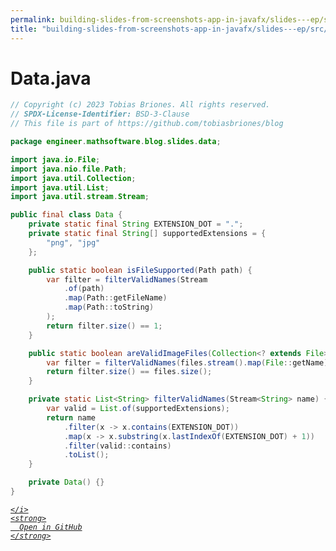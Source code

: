 ```yaml
---
permalink: building-slides-from-screenshots-app-in-javafx/slides---ep/src/main/java/engineer/mathsoftware/blog/slides/data/Data.java.html
title: "building-slides-from-screenshots-app-in-javafx/slides---ep/src/main/java/engineer/mathsoftware/blog/slides/data/Data.java"
---
```


# Data.java
```java
// Copyright (c) 2023 Tobias Briones. All rights reserved.
// SPDX-License-Identifier: BSD-3-Clause
// This file is part of https://github.com/tobiasbriones/blog

package engineer.mathsoftware.blog.slides.data;

import java.io.File;
import java.nio.file.Path;
import java.util.Collection;
import java.util.List;
import java.util.stream.Stream;

public final class Data {
    private static final String EXTENSION_DOT = ".";
    private static final String[] supportedExtensions = {
        "png", "jpg"
    };

    public static boolean isFileSupported(Path path) {
        var filter = filterValidNames(Stream
            .of(path)
            .map(Path::getFileName)
            .map(Path::toString)
        );
        return filter.size() == 1;
    }

    public static boolean areValidImageFiles(Collection<? extends File> files) {
        var filter = filterValidNames(files.stream().map(File::getName));
        return filter.size() == files.size();
    }

    private static List<String> filterValidNames(Stream<String> name) {
        var valid = List.of(supportedExtensions);
        return name
            .filter(x -> x.contains(EXTENSION_DOT))
            .map(x -> x.substring(x.lastIndexOf(EXTENSION_DOT) + 1))
            .filter(valid::contains)
            .toList();
    }

    private Data() {}
}

```
<div class="social open-gh-btn my-4">
  <a class="btn btn-github" href="https://github.com/tobiasbriones/blog/tree/main/swe/dev/java/javafx/drawing/productivity/building-slides-from-screenshots-app-in-javafx/slides---ep/src/main/java/engineer/mathsoftware/blog/slides/data/Data.java" target="_blank">
    <i class="fab fa-github">
      
    </i>
    <strong>
      Open in GitHub
    </strong>
  </a>
</div>